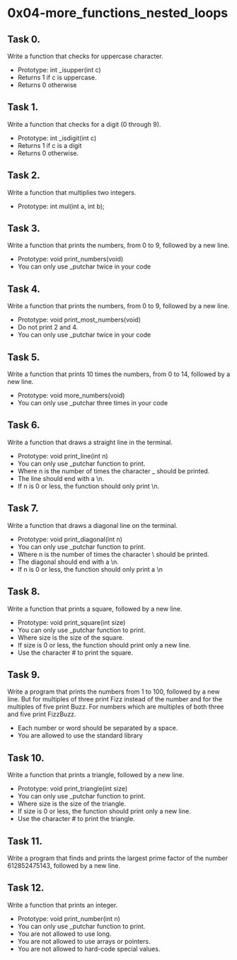 # 0x04-more_functions_nested_loops

## Task 0.
Write a function that checks for uppercase character.
- Prototype: int _isupper(int c)
- Returns 1 if c is uppercase.
- Returns 0 otherwise

## Task 1.
Write a function that checks for a digit (0 through 9).
- Prototype: int _isdigit(int c)
- Returns 1 if c is a digit
- Returns 0 otherwise.

## Task 2.
Write a function that multiplies two integers.
- Prototype: int mul(int a, int b);

## Task 3.
Write a function that prints the numbers, from 0 to 9, followed by a new
line.
- Prototype: void print_numbers(void)
- You can only use _putchar twice in your code

## Task 4.
Write a function that prints the numbers, from 0 to 9, followed by a new
line.
- Prototype: void print_most_numbers(void)
- Do not print 2 and 4.
- You can only use _putchar twice in your code

## Task 5.
Write a function that prints 10 times the numbers, from 0 to 14, followed by
a new line.
- Prototype: void more_numbers(void)
- You can only use _putchar three times in your code

## Task 6.
Write a function that draws a straight line in the terminal.
- Prototype: void print_line(int n)
- You can only use _putchar function to print.
- Where n is the number of times the character _ should be printed.
- The line should end with a \n.
- If n is 0 or less, the function should only print \n.

## Task 7.
Write a function that draws a diagonal line on the terminal.
- Prototype: void print_diagonal(int n)
- You can only use _putchar function to print.
- Where n is the number of times the character \ should be printed.
- The diagonal should end with a \n.
- If n is 0 or less, the function should only print a \n

## Task 8.
Write a function that prints a square, followed by a new line.
- Prototype: void print_square(int size)
- You can only use _putchar function to print.
- Where size is the size of the square.
- If size is 0 or less, the function should print only a new line.
- Use the character # to print the square.

## Task 9.
Write a program that prints the numbers from 1 to 100, followed by a new
line. But for multiples of three print Fizz instead of the number and for the
multiples of five print Buzz. For numbers which are multiples of both three and
five print FizzBuzz.
- Each number or word should be separated by a space.
- You are allowed to use the standard library

## Task 10.
Write a function that prints a triangle, followed by a new line.
- Prototype: void print_triangle(int size)
- You can only use _putchar function to print.
- Where size is the size of the triangle.
- If size is 0 or less, the function should print only a new line.
- Use the character # to print the triangle.

## Task 11.
Write a program that finds and prints the largest prime factor of the number
612852475143, followed by a new line. 

## Task 12.
Write a function that prints an integer.
- Prototype: void print_number(int n)
- You can only use _putchar function to print.
- You are not allowed to use long.
- You are not allowed to use arrays or pointers.
- You are not allowed to hard-code special values.
